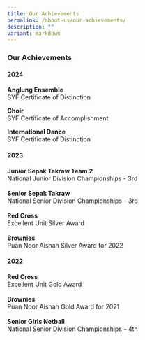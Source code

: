 ```yaml
---
title: Our Achievements
permalink: /about-us/our-achievements/
description: ""
variant: markdown
---
```

### **Our Achievements**

#### **2024**
**Anglung Ensemble**<br>
SYF Certificate of Distinction

**Choir**<br>
SYF Certificate of Accomplishment

**International Dance**<br>
SYF Certificate of Distinction


#### **2023**
**Junior Sepak Takraw Team 2**<br>
National Junior Division Championships - 3rd
<br>
<br>
**Senior Sepak Takraw**<br>
National Senior Division Championships - 3rd
<br>
<br>
**Red Cross**<br>
Excellent Unit Silver Award
<br>
<br>
**Brownies**<br>
Puan Noor Aishah Silver Award for 2022

#### **2022**
**Red Cross**<br>
Excellent Unit Gold Award
<br>
<br>
**Brownies**<br>
Puan Noor Aishah Gold Award for 2021
<br>
<br>
**Senior Girls Netball**<br>
National Senior Division Championships - 4th